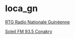 # loca_gn

[RTG Radio Nationale Guinéenne](https://node-23.zeno.fm/4bz4xabr2ehvv?n=d6a4af319e746870944c)

[Soleil FM 93.5 Conakry](http://stream.radiojar.com/7cu7t0tnr68uv?n=0d73f6b2df5a1ae37766)

